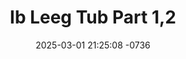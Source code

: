 ---
layout: movie-video-data
date: 2025-03-01 21:25:08 -0736
categories: movie front

# Site Attributes
title: "Ib Leeg Tub Part 1,2"
permalink: "/movie/Ib_Leeg_Tub_Part_1,2"

# Movie Attributes
synopsis: "Ib leeg tub yog ib zaj movie ua txog peb hmoob lub neej niam no ua tau tu siab thiab lom zem kawg nkaus."
producer: "Xavier Enterprise"
director: ""
writer: ""
video_link: "https://youtu.be/t769MDVBiRw?si=g6Xu1R3XPPtbB9KP"
genre: "Comedy"
year: "2008"
release_type: "DVD"
storage: "Center for Hmong Studies"
thumbnail: "/assets/images/movie_thumbnails/Ib Leeg Tub Part 1,2.jpeg"
publishing_company: "Xavier Enterprise"

# Sequels + Parts
base_movie: ""
total_parts: 
sequel: ""

# Movie Cast
cast:
- name: "Xab Thoj"
- name: "Hnub Lis"
- name: "Favmaiv Her"
- name: "Ntxawm Lauj"
- name: "Liag Yaj"
- name: "Npis Yaj"
- name: "Malu Boixy Paolino Caroca"
- name: "Niamntsuablauj Yaj"
---
